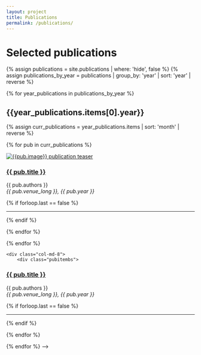 ```yaml
---
layout: project
title: Publications
permalink: /publications/
---
```



# Selected publications

{% assign publications = site.publications | where: 'hide', false %}
{% assign publications_by_year = publications | group_by: 'year' | sort: 'year' |  reverse %}

{% for year_publications in publications_by_year %}

<h2>{{year_publications.items[0].year}}</h2>

{% assign curr_publications = year_publications.items | sort: 'month' | reverse %}

{% for pub in curr_publications %}

<div class="row">
    <div class="col-md-4">
         <div class="pubteaserbs">
            <a href="{{site.url  | append: site.baseurl | append: pub.permalink}}">
            <img class="media-object" src="../{{ pub.image }}" alt="{{pub.image}} publication teaser"/>
             </a>
        </div>
    </div>
    <!-- <div class="col-md-1"></div> -->
    <div class="col-md-8">
        <div class="pubitembs">
  <h3><a href="{{site.url  | append: site.baseurl | append: pub.permalink}}">{{ pub.title }}</a></h3>
  <p class="b">{{ pub.authors }}
    <br>
    <em>{{ pub.venue_long }}, {{ pub.year }}</em>
   </p>
</div>
</div>
</div>

{% if forloop.last == false %}
<hr>
{% endif %}

{% endfor %} 

{% endfor %} 


<!-- # Selected publications

{% assign publication_years = "2021,2020,2019" | split: ',' %}
{% assign publications = site.publications | where: 'hide', false %}
{% assign publications_by_year = publications | group_by: 'year' | sort: 'year' |  reverse %}

{% for year_publications in publications_by_year %}

<h2>{{year_publications.items[0].year}}</h2>

{% assign curr_publications = year_publications.items | sort: 'month' | reverse %}

{% for pub in curr_publications %}

<div class="row">
    <div class="col-md-4">
         <div class="pubteaserbs">
            <a href="{{site.url  | append: site.baseurl | append: pub.permalink}}">
            <img class="media-object" src="../{{ pub.image }}" alt="{{pub.image}} publication teaser"/>
             </a>
        </div>
    </div>
    <!-- <div class="col-md-1"></div> -->
    <div class="col-md-8">
        <div class="pubitembs">
  <h3><a href="{{site.url  | append: site.baseurl | append: pub.permalink}}">{{ pub.title }}</a></h3>
  <p class="b">{{ pub.authors }}
    <br>
    <em>{{ pub.venue_long }}, {{ pub.year }}</em>
   </p>
</div>
</div>
</div>

{% if forloop.last == false %}
<hr>
{% endif %}

{% endfor %} 

{% endfor %}  -->





<!-- {% assign publication_years = "2020,2019" | split: ',' %}
{% assign publications = site.publications | sort: "year" | reverse %}
{% assign publications = publications | where: "hide", false %}

{% for pub in publications %}

<div class="row">
    <div class="col-md-4">
         <div class="pubteaserbs">
            <a href="{{site.url  | append: site.baseurl | append: pub.permalink}}">
            <img class="media-object" src="../{{ pub.image }}" alt="{{pub.image}} publication teaser"/>
             </a>
        </div>
    </div>
    <div class="col-md-8">
        <div class="pubitembs">
  <h3><a href="{{site.url  | append: site.baseurl | append: pub.permalink}}">{{ pub.title }}</a></h3>
  <p class="b">{{ pub.authors }}
    <br>
    <em>{{ pub.venue_long }}, {{ pub.year }}</em>
   </p>
</div>
</div>
</div>

{% endfor %}  -->

<!-- 
<hr>
<hr>
<hr>

<h2> --Attempt 2-- </h2>


{% assign publication_years = "2020,2019" | split: ',' %}
{% assign publications = site.publications | sort: "month" | reverse %}
{% assign publications = publications | where:"hide", false %}



<h2>{{publications.size}} publications across years </h2> 

{% for curr_year in publication_years %}



<h2>{{curr_year}}</h2>

{% for pub in publications %}

{% if pub.year contains curr_year %}

<div class="row">
    <div class="col-md-4">
         <div class="pubteaserbs">
            <a href="{{site.url  | append: site.baseurl | append: pub.permalink}}">
            <img class="media-object" src="../{{ pub.image }}" alt="{{pub.image}} publication teaser"/>
             </a>
        </div>
    </div>
    <div class="col-md-8">
        <div class="pubitembs">
  <h3><a href="{{site.url  | append: site.baseurl | append: pub.permalink}}">{{ pub.title }}</a></h3>
  <p class="b">{{ pub.authors }}
    <br>
    <em>{{ pub.venue_long }}, {{ pub.year }}</em>
   </p>
</div>
</div>
</div>

{% endif %}

{% if forloop.last == false %}
<hr>
{% endif %}

{% endfor %} 

{% endfor %} 
 -->
